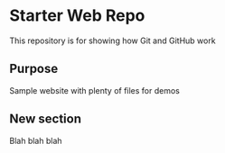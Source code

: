 # Starter Web Repo

This repository is for showing how Git and GitHub work

## Purpose

Sample website with plenty of files for demos

## New section

Blah blah blah
